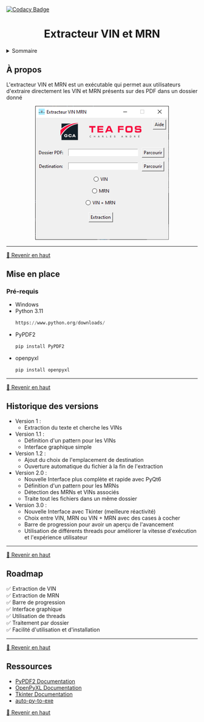 [![Codacy Badge](https://api.codacy.com/project/badge/Grade/8a867e5e4ebe4c11824e35cea688f8cf)](https://app.codacy.com/gh/clementfornes13/Extracteur-VIN-MRN?utm_source=github.com&utm_medium=referral&utm_content=clementfornes13/Extracteur-VIN-MRN&utm_campaign=Badge_Grade)

<div align="center">

<h1>Extracteur VIN et MRN</h1>

</div>

<details>

<summary>Sommaire</summary>

- [À propos](#à-propos)
- [Mise en place](#mise-en-place)
  - [Pré-requis](#pré-requis)
- [Historique des versions](#historique-des-versions)
- [Roadmap](#roadmap)
- [Ressources](#ressources)

</details>

## À propos

L'extracteur VIN et MRN est un exécutable qui permet aux utilisateurs d'extraire directement les VIN et MRN présents sur des PDF dans un dossier donné

<div align="center">

[![Screenshot](https://github.com/clementfornes13/Extracteur-VIN-MRN/blob/main/images/Screenshot%20Interface.png)](https://github.com/clementfornes13/Extracteur-VIN-MRN) 

</div>

<hr>

[🔼 Revenir en haut](#Extracteur_VIN_et_MRN)

## Mise en place

### Pré-requis

- Windows
- Python 3.11
  ```py 
  https://www.python.org/downloads/
  ```
- PyPDF2
  ```py
  pip install PyPDF2
  ```
- openpyxl
  ```py
  pip install openpyxl
  ```

<hr>

[🔼 Revenir en haut](#Extracteur_VIN_et_MRN)

## Historique des versions

- Version 1 :  
	- Extraction du texte et cherche les VINs  
- Version 1.1 :  
	- Définition d'un pattern pour les VINs  
    - Interface graphique simple  
- Version 1.2 :  
  - Ajout du choix de l'emplacement de destination  
  - Ouverture automatique du fichier à la fin de l'extraction  
- Version 2.0 :  
  - Nouvelle Interface plus complète et rapide avec PyQt6  
  - Définition d'un pattern pour les MRNs  
  - Détection des MRNs et VINs associés  
  - Traite tout les fichiers dans un même dossier  
- Version 3.0 :  
  - Nouvelle Interface avec Tkinter (meilleure réactivité)  
  - Choix entre VIN, MRN ou VIN + MRN avec des cases à cocher  
  - Barre de progression pour avoir un aperçu de l'avancement  
  - Utilisation de différents threads pour améliorer la vitesse d'exécution et l'expérience utilisateur  

<hr>

[🔼 Revenir en haut](#Extracteur_VIN_et_MRN)


## Roadmap

✅ Extraction de VIN  
✅ Extraction de MRN  
✅ Barre de progression  
✅ Interface graphique  
✅ Utilisation de threads  
✅ Traitement par dossier  
✅ Facilité d'utilisation et d'installation

<hr>

[🔼 Revenir en haut](#Extracteur_VIN_et_MRN)

## Ressources

- [PyPDF2 Documentation](https://pypdf2.readthedocs.io/en/3.0.0/)
- [OpenPyXL Documentation](https://openpyxl.readthedocs.io/en/stable/)
- [Tkinter Documentation](https://docs.python.org/fr/3/library/tkinter.html)
- [auto-py-to-exe](https://pypi.org/project/auto-py-to-exe/)

[🔼 Revenir en haut](#Extracteur_VIN_et_MRN)
